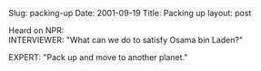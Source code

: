 Slug: packing-up
Date: 2001-09-19
Title: Packing up
layout: post

Heard on NPR:<br />
INTERVIEWER: &quot;What can we do to satisfy Osama bin Laden?&quot;<p>
EXPERT: &quot;Pack up and move to another planet.&quot;</p>
